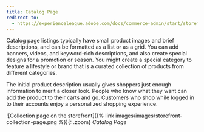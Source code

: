 ```yaml
---
title: Catalog Page
redirect to:
  - https://experienceleague.adobe.com/docs/commerce-admin/start/storefront/storefront.html#catalog-page
---
```


Catalog page listings typically have small product images and brief descriptions, and can be formatted as a list or as a grid. You can add banners, videos, and keyword-rich descriptions, and also create special designs for a promotion or season. You might create a special category to feature a lifestyle or brand that is a curated collection of products from different categories.

The initial product description usually gives shoppers just enough information to merit a closer look. People who know what they want can add the product to their carts and go. Customers who shop while logged in to their accounts enjoy a personalized shopping experience.

![Collection page on the storefront]({% link images/images/storefront-collection-page.png %}){: .zoom}
_Catalog Page_
